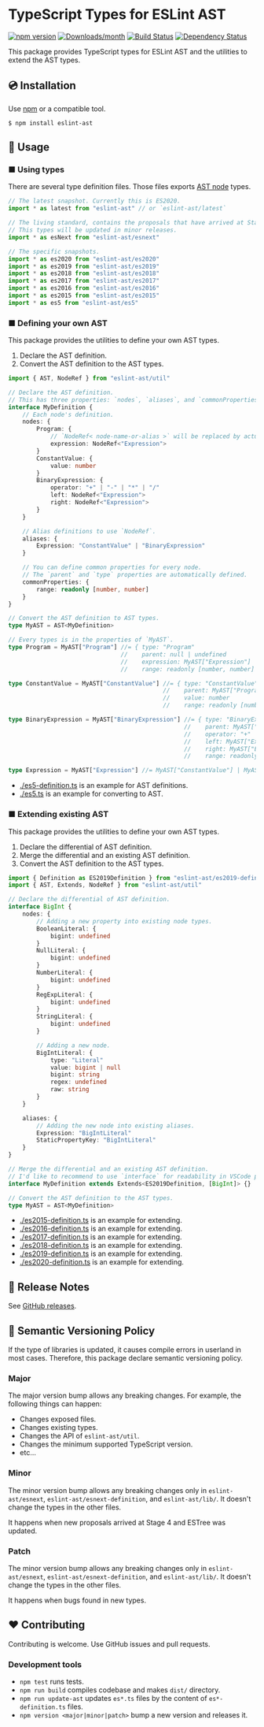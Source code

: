 # TypeScript Types for ESLint AST

[![npm version](https://img.shields.io/npm/v/eslint-ast.svg)](https://www.npmjs.com/package/eslint-ast)
[![Downloads/month](https://img.shields.io/npm/dm/eslint-ast.svg)](http://www.npmtrends.com/eslint-ast)
[![Build Status](https://github.com/mysticatea/eslint-ast/workflows/CI/badge.svg)](https://github.com/mysticatea/eslint-ast/actions)
[![Dependency Status](https://david-dm.org/mysticatea/eslint-ast.svg)](https://david-dm.org/mysticatea/eslint-ast)

This package provides TypeScript types for ESLint AST and the utilities to extend the AST types.

## 💿 Installation

Use [npm](https://www.npmjs.com/) or a compatible tool.

```
$ npm install eslint-ast
```

## 📖 Usage

### ■ Using types

There are several type definition files. Those files exports [AST node](https://github.com/estree/estree) types.

```ts
// The latest snapshot. Currently this is ES2020.
import * as latest from "eslint-ast" // or `eslint-ast/latest`

// The living standard, contains the proposals that have arrived at Stage 4.
// This types will be updated in minor releases.
import * as esNext from "eslint-ast/esnext"

// The specific snapshots.
import * as es2020 from "eslint-ast/es2020"
import * as es2019 from "eslint-ast/es2019"
import * as es2018 from "eslint-ast/es2018"
import * as es2017 from "eslint-ast/es2017"
import * as es2016 from "eslint-ast/es2016"
import * as es2015 from "eslint-ast/es2015"
import * as es5 from "eslint-ast/es5"
```

### ■ Defining your own AST

This package provides the utilities to define your own AST types.

1. Declare the AST definition.
1. Convert the AST definition to the AST types.

```ts
import { AST, NodeRef } from "eslint-ast/util"

// Declare the AST definition.
// This has three properties: `nodes`, `aliases`, and `commonProperties`.
interface MyDefinition {
    // Each node's definition.
    nodes: {
        Program: {
            // `NodeRef< node-name-or-alias >` will be replaced by actual node type later.
            expression: NodeRef<"Expression">
        }
        ConstantValue: {
            value: number
        }
        BinaryExpression: {
            operator: "+" | "-" | "*" | "/"
            left: NodeRef<"Expression">
            right: NodeRef<"Expression">
        }
    }

    // Alias definitions to use `NodeRef`.
    aliases: {
        Expression: "ConstantValue" | "BinaryExpression"
    }

    // You can define common properties for every node.
    // The `parent` and `type` properties are automatically defined.
    commonProperties: {
        range: readonly [number, number]
    }
}

// Convert the AST definition to AST types.
type MyAST = AST<MyDefinition>

// Every types is in the properties of `MyAST`.
type Program = MyAST["Program"] //= { type: "Program"
                                //    parent: null | undefined
                                //    expression: MyAST["Expression"]
                                //    range: readonly [number, number] }

type ConstantValue = MyAST["ConstantValue"] //= { type: "ConstantValue"
                                            //    parent: MyAST["Program"] | MyAST["BinaryExpression"]
                                            //    value: number
                                            //    range: readonly [number, number] }

type BinaryExpression = MyAST["BinaryExpression"] //= { type: "BinaryExpression"
                                                  //    parent: MyAST["Program"] | MyAST["BinaryExpression"]
                                                  //    operator: "+" | "-" | "*" | "/"
                                                  //    left: MyAST["Expression"]
                                                  //    right: MyAST["Expression"]
                                                  //    range: readonly [number, number] }

type Expression = MyAST["Expression"] //= MyAST["ConstantValue"] | MyAST["BinaryExpression"]
```

- [./es5-definition.ts](./es5-definition.ts) is an example for AST definitions.
- [./es5.ts](./es5.ts) is an example for converting to AST.

### ■ Extending existing AST

This package provides the utilities to define your own AST types.

1. Declare the differential of AST definition.
1. Merge the differential and an existing AST definition.
1. Convert the AST definition to the AST types.

```ts
import { Definition as ES2019Definition } from "eslint-ast/es2019-definition"
import { AST, Extends, NodeRef } from "eslint-ast/util"

// Declare the differential of AST definition.
interface BigInt {
    nodes: {
        // Adding a new property into existing node types.
        BooleanLiteral: {
            bigint: undefined
        }
        NullLiteral: {
            bigint: undefined
        }
        NumberLiteral: {
            bigint: undefined
        }
        RegExpLiteral: {
            bigint: undefined
        }
        StringLiteral: {
            bigint: undefined
        }

        // Adding a new node.
        BigIntLiteral: {
            type: "Literal"
            value: bigint | null
            bigint: string
            regex: undefined
            raw: string
        }
    }

    aliases: {
        // Adding the new node into existing aliases.
        Expression: "BigIntLiteral"
        StaticPropertyKey: "BigIntLiteral"
    }
}

// Merge the differential and an existing AST definition.
// I'd like to recommend to use `interface` for readability in VSCode popups.
interface MyDefinition extends Extends<ES2019Definition, [BigInt]> {}

// Convert the AST definition to the AST types.
type MyAST = AST<MyDefinition>
```

- [./es2015-definition.ts](./es2015-definition.ts) is an example for extending.
- [./es2016-definition.ts](./es2016-definition.ts) is an example for extending.
- [./es2017-definition.ts](./es2017-definition.ts) is an example for extending.
- [./es2018-definition.ts](./es2018-definition.ts) is an example for extending.
- [./es2019-definition.ts](./es2019-definition.ts) is an example for extending.
- [./es2020-definition.ts](./es2020-definition.ts) is an example for extending.

## 📰 Release Notes

See [GitHub releases](https://github.com/mysticatea/eslint-ast/releases).

## 🚥 Semantic Versioning Policy

If the type of libraries is updated, it causes compile errors in userland in most cases. Therefore, this package declare semantic versioning policy.

### Major

The major version bump allows any breaking changes. For example, the following things can happen:

- Changes exposed files.
- Changes existing types.
- Changes the API of `eslint-ast/util`.
- Changes the minimum supported TypeScript version.
- etc...

### Minor

The minor version bump allows any breaking changes only in `eslint-ast/esnext`, `eslint-ast/esnext-definition`, and `eslint-ast/lib/`. It doesn't change the types in the other files.

It happens when new proposals arrived at Stage 4 and ESTree was updated.

### Patch

The minor version bump allows any breaking changes only in `eslint-ast/esnext`, `eslint-ast/esnext-definition`, and `eslint-ast/lib/`. It doesn't change the types in the other files.

It happens when bugs found in new types.

## ❤️ Contributing

Contributing is welcome. Use GitHub issues and pull requests.

### Development tools

- `npm test` runs tests.
- `npm run build` compiles codebase and makes `dist/` directory.
- `npm run update-ast` updates `es*.ts` files by the content of `es*-definition.ts` files.
- `npm version <major|minor|patch>` bump a new version and releases it.
